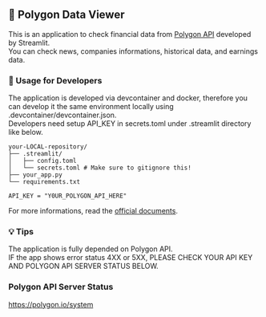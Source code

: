 ## :hatched_chick: Polygon Data Viewer
This is an application to check financial data from [Polygon API](https://polygon.io) developed by Streamlit.<BR>
You can check news, companies informations, historical data, and earnings data.

### :rocket: Usage for Developers
The application is developed via devcontainer and docker, therefore you can develop it the same environment locally using .devcontainer/devcontainer.json.<BR>
Developers need setup API_KEY in secrets.toml under .streamlit directory like below.


```tree
your-LOCAL-repository/
├── .streamlit/
│   ├── config.toml
│   └── secrets.toml # Make sure to gitignore this!
├── your_app.py
└── requirements.txt
```

```toml, secrets.toml
API_KEY = "Y0UR_POLYGON_API_HERE"
```

For more informations, read the [official documents](https://docs.streamlit.io/streamlit-community-cloud/deploy-your-app/secrets-management).

### :bulb: Tips
The application is fully depended on Polygon API.<BR>
IF the app shows error status 4XX or 5XX, PLEASE CHECK YOUR API KEY AND POLYGON API SERVER STATUS BELOW.

### Polygon API Server Status
https://polygon.io/system

